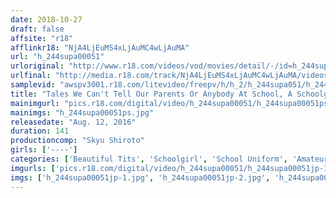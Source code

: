 ```yaml
---
date: 2018-10-27
draft: false
affsite: "r18"
afflinkr18: "NjA4LjEuMS4xLjAuMC4wLjAuMA"
url: "h_244supa00051"
urloriginal: "http://www.r18.com/videos/vod/movies/detail/-/id=h_244supa00051"
urlfinal: "http://media.r18.com/track/NjA4LjEuMS4xLjAuMC4wLjAuMA/videos/vod/movies/detail/-/id=h_244supa00051"
samplevid: "awspv3001.r18.com/litevideo/freepv/h/h_2/h_244supa051/h_244supa051_dmb_w.mp4"
title: "Tales We Can't Tell Our Parents Or Anybody At School, A Schoolgirl's After School Part Time Job. 10"
mainimgurl: "pics.r18.com/digital/video/h_244supa00051/h_244supa00051ps.jpg"
mainimgs: "h_244supa00051ps.jpg"
releasedate: "Aug. 12, 2016"
duration: 141
productioncomp: "Skyu Shiroto"
girls: ['----']
categories: ['Beautiful Tits', 'Schoolgirl', 'School Uniform', 'Amateur', 'Blowjob', 'Hi-Def']
imgurls: ['pics.r18.com/digital/video/h_244supa00051/h_244supa00051jp-1.jpg', 'pics.r18.com/digital/video/h_244supa00051/h_244supa00051jp-2.jpg', 'pics.r18.com/digital/video/h_244supa00051/h_244supa00051jp-3.jpg', 'pics.r18.com/digital/video/h_244supa00051/h_244supa00051jp-4.jpg', 'pics.r18.com/digital/video/h_244supa00051/h_244supa00051jp-5.jpg', 'pics.r18.com/digital/video/h_244supa00051/h_244supa00051jp-6.jpg', 'pics.r18.com/digital/video/h_244supa00051/h_244supa00051jp-7.jpg', 'pics.r18.com/digital/video/h_244supa00051/h_244supa00051jp-8.jpg', 'pics.r18.com/digital/video/h_244supa00051/h_244supa00051jp-9.jpg', 'pics.r18.com/digital/video/h_244supa00051/h_244supa00051jp-10.jpg', 'pics.r18.com/digital/video/h_244supa00051/h_244supa00051jp-11.jpg', 'pics.r18.com/digital/video/h_244supa00051/h_244supa00051jp-12.jpg', 'pics.r18.com/digital/video/h_244supa00051/h_244supa00051jp-13.jpg', 'pics.r18.com/digital/video/h_244supa00051/h_244supa00051jp-14.jpg', 'pics.r18.com/digital/video/h_244supa00051/h_244supa00051jp-15.jpg', 'pics.r18.com/digital/video/h_244supa00051/h_244supa00051jp-16.jpg', 'pics.r18.com/digital/video/h_244supa00051/h_244supa00051jp-17.jpg', 'pics.r18.com/digital/video/h_244supa00051/h_244supa00051jp-18.jpg', 'pics.r18.com/digital/video/h_244supa00051/h_244supa00051jp-19.jpg', 'pics.r18.com/digital/video/h_244supa00051/h_244supa00051jp-20.jpg']
imgs: ['h_244supa00051jp-1.jpg', 'h_244supa00051jp-2.jpg', 'h_244supa00051jp-3.jpg', 'h_244supa00051jp-4.jpg', 'h_244supa00051jp-5.jpg', 'h_244supa00051jp-6.jpg', 'h_244supa00051jp-7.jpg', 'h_244supa00051jp-8.jpg', 'h_244supa00051jp-9.jpg', 'h_244supa00051jp-10.jpg', 'h_244supa00051jp-11.jpg', 'h_244supa00051jp-12.jpg', 'h_244supa00051jp-13.jpg', 'h_244supa00051jp-14.jpg', 'h_244supa00051jp-15.jpg', 'h_244supa00051jp-16.jpg', 'h_244supa00051jp-17.jpg', 'h_244supa00051jp-18.jpg', 'h_244supa00051jp-19.jpg', 'h_244supa00051jp-20.jpg']
---
```

